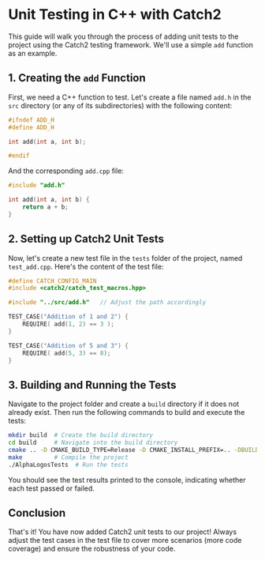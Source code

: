 # Unit Testing in C++ with Catch2

This guide will walk you through the process of adding unit tests to the project using the Catch2 testing framework. We'll use a simple `add` function as an example.

## 1. Creating the `add` Function

First, we need a C++ function to test. Let's create a file named `add.h` in the `src` directory (or any of its subdirectories) with the following content:

```cpp
#ifndef ADD_H
#define ADD_H

int add(int a, int b);

#endif
```

And the corresponding `add.cpp` file:

```cpp
#include "add.h"

int add(int a, int b) {
    return a + b;
}
```

## 2. Setting up Catch2 Unit Tests

Now, let's create a new test file in the `tests` folder of the project, named `test_add.cpp`. Here's the content of the test file:

```cpp
#define CATCH_CONFIG_MAIN
#include <catch2/catch_test_macros.hpp>

#include "../src/add.h"   // Adjust the path accordingly 

TEST_CASE("Addition of 1 and 2") {
    REQUIRE( add(1, 2) == 3 );
}

TEST_CASE("Addition of 5 and 3") {
    REQUIRE( add(5, 3) == 8);
}
```

## 3. Building and Running the Tests

Navigate to the project folder and create a `build` directory if it does not already exist. Then run the following commands to build and execute the tests:

```sh
mkdir build  # Create the build directory
cd build     # Navigate into the build directory
cmake .. -D CMAKE_BUILD_TYPE=Release -D CMAKE_INSTALL_PREFIX=.. -DBUILD_ONLY_TESTS=ON   # Generate Makefile for tests only
make         # Compile the project
./AlphaLogosTests  # Run the tests
```

You should see the test results printed to the console, indicating whether each test passed or failed.

## Conclusion

That's it! You have now added Catch2 unit tests to our project! Always adjust the test cases in the test file to cover more scenarios (more code coverage) and ensure the robustness of your code.
